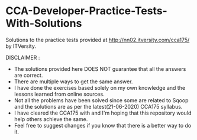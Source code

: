 # CCA-Developer-Practice-Tests-With-Solutions
Solutions to the practice tests provided at http://nn02.itversity.com/cca175/ by ITVersity.

DISCLAIMER :
- The solutions provided here DOES NOT guarantee that all the answers are correct.
- There are multiple ways to get the same answer.
- I have done the exercises based solely on my own knowledge and the lessons learned from online sources.
- Not all the problems have been solved since some are related to Sqoop and the solutions are as per the latest(21-06-2020) CCA175 syllabus.
- I have cleared the CCA175 with and I'm hoping that this repository would help others achieve the same.
- Feel free to suggest changes if you know that there is a better way to do it.

